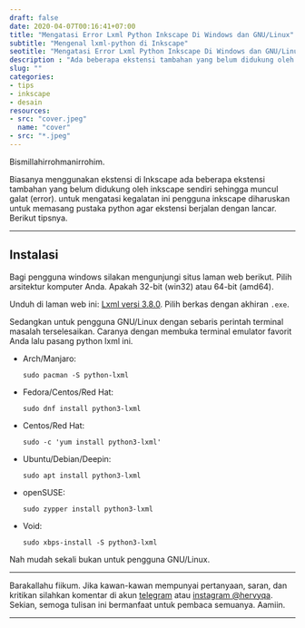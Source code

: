 ```yaml
---
draft: false
date: 2020-04-07T00:16:41+07:00
title: "Mengatasi Error Lxml Python Inkscape Di Windows dan GNU/Linux"
subtitle: "Mengenal lxml-python di Inkscape"
seotitle: "Mengatasi Error Lxml Python Inkscape Di Windows dan GNU/Linux"
description : "Ada beberapa ekstensi tambahan yang belum didukung oleh inkscape sendiri sehingga muncul galat. Untuk mengatasi kegalatan ini, pengguna inkscape diharuskan untuk memasang pustaka python agar ekstensi berjalan dengan lancar. Lalu pustaka apakah itu?"
slug: ""
categories:
- tips
- inkscape
- desain
resources:
- src: "cover.jpeg"
  name: "cover"
- src: "*.jpeg"
---
```


Bismillahirrohmanirrohim.

Biasanya menggunakan ekstensi di Inkscape ada beberapa ekstensi tambahan yang belum didukung oleh inkscape sendiri sehingga muncul galat (error). untuk mengatasi kegalatan ini pengguna inkscape diharuskan untuk memasang pustaka python agar ekstensi berjalan dengan lancar.
Berikut tipsnya.

***

## Instalasi

Bagi pengguna windows silakan mengunjungi situs laman web berikut. Pilih arsitektur komputer Anda. Apakah 32-bit (win32) atau 64-bit (amd64).

Unduh di laman web ini: [Lxml versi 3.8.0](https://pypi.org/project/lxml/3.8.0/#downloads). Pilih berkas dengan akhiran `.exe`.

Sedangkan untuk pengguna GNU/Linux dengan sebaris perintah terminal masalah terselesaikan. Caranya dengan membuka terminal emulator favorit Anda lalu pasang python lxml ini.

- Arch/Manjaro:
    ```
    sudo pacman -S python-lxml

    ```

- Fedora/Centos/Red Hat:
    ```
    sudo dnf install python3-lxml
    ```

- Centos/Red Hat:
    ```
    sudo -c 'yum install python3-lxml'
    ```

- Ubuntu/Debian/Deepin:
    ```
    sudo apt install python3-lxml
    ```

- openSUSE:
    ```
    sudo zypper install python3-lxml
    ```

- Void:
    ```
    sudo xbps-install -S python3-lxml
    ```

Nah mudah sekali bukan untuk pengguna GNU/Linux.

***

Barakallahu fiikum. Jika kawan-kawan mempunyai pertanyaan, saran, dan kritikan silahkan komentar di akun [telegram](https://t.me/hervyqa) atau [instagram @hervyqa](https://instagram.com/hervyqa). Sekian, semoga tulisan ini bermanfaat untuk pembaca semuanya. Aamiin.

***

[Inkscape]:https://www.inkscape.org
[Gimp]:https://www.gimp.org

[GNOME.ID]:https://www.gnome.id
[BUKU CC-ID]:https://bit.ly/madewithccID
[Wikimedia]:https://www.wikkimedia.org/

[Behance]:https://www.b.net
[Dribbble]:https://www.dribbble.com

[AdobeStock]:https//www.stock.adobe.com
[123rf]:https//www.123rf.com
[Freepik]:https//www.freepik.com
[Dreamstime]:https//www.dreamstime.com
[Shutterstock]:https://submit.shutterstock.com/?ref=238649869

[Hervyqa]:https://hervyqa.com
[Manjaro-X]:https://manjaro-x.id
[Inkporter]:https://github.com/raniaamina/inkporter
